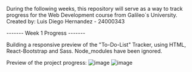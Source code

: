 During the following weeks, this repository will serve as a way to track progress for the Web Development course from Galileo´s University. 
Created by: Luis Diego Hernandez - 24000343

------- Week 1 Progress ------- 

Building a responsive preview of the "To-Do-List" Tracker, using HTML, React-Bootstrap and Sass. 
Node_modules have been ignored. 

Preview of the project progress: 
![image](https://github.com/user-attachments/assets/cde3874f-1cb7-45b3-9bdd-b4b2d3c7d587)
![image](https://github.com/user-attachments/assets/1ecef0df-bd9b-4ed3-b070-65d0ef3fdf27)

